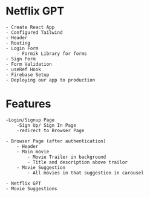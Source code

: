 # Netflix GPT
    - Create React App
    - Configured Tailwind
    - Header
    - Routing
    - Login Form
        - Formik Library for forms
    - Sign Form
    - Form Validation
    - useRef Hook
    - Firebase Setup
    - Deploying our app to production





# Features
    -Login/Signup Page
        -Sign Up/ Sign In Page
        -redirect to Browser Page

    - Browser Page (after authentication)
        - Header
        - Main movie
            - Movie Trailer in background
            - Title and description above trailor
        - Movie Suggestion
            - All movies in that suggestion in carousel
    
    - Netflix GPT
    - Movie Suggestions

